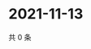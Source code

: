 # 2021-11-13

共 0 条

<!-- BEGIN WEIBO -->
<!-- 最后更新时间 Sat Nov 13 2021 08:45:19 GMT+0800 (China Standard Time) -->

<!-- END WEIBO -->
